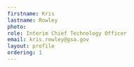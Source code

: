 ```yaml
---
firstname: Kris
lastname: Rowley
photo: 
role: Interim Chief Technology Officer
email: kris.rowley@gsa.gov
layout: profile
ordering: 1
---
```

